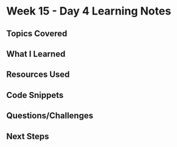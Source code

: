 # Week 15 - Day 4 Learning Notes

## Topics Covered

## What I Learned

## Resources Used

## Code Snippets

## Questions/Challenges

## Next Steps

